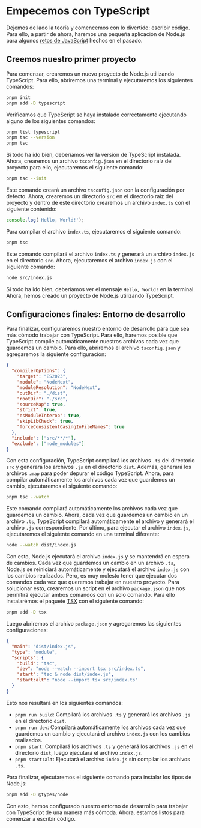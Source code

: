# Empecemos con TypeScript

Dejemos de lado la teoría y comencemos con lo divertido: escribir código. Para ello, a partir de ahora, haremos una pequeña aplicación de Node.js para algunos [retos de JavaScript](https://github.com/odracirdev/retos) hechos en el pasado.

## Creemos nuestro primer proyecto

Para comenzar, crearemos un nuevo proyecto de Node.js utilizando TypeScript. Para ello, abriremos una terminal y ejecutaremos los siguientes comandos:

```bash
pnpm init
pnpm add -D typescript
```

Verificamos que TypeScript se haya instalado correctamente ejecutando alguno de los siguientes comandos:

```bash
pnpm list typescript
pnpm tsc --version
pnpm tsc
```

Si todo ha ido bien, deberíamos ver la versión de TypeScript instalada. Ahora, crearemos un archivo `tsconfig.json` en el directorio raíz del proyecto para ello, ejecutaremos el siguiente comando:

```bash
pnpm tsc --init
```

Este comando creará un archivo `tsconfig.json` con la configuración por defecto. Ahora, crearemos un directorio `src` en el directorio raíz del proyecto y dentro de este directorio crearemos un archivo `index.ts` con el siguiente contenido:

```ts
console.log('Hello, World!');
```

Para compilar el archivo `index.ts`, ejecutaremos el siguiente comando:

```bash
pnpm tsc
```

Este comando compilará el archivo `index.ts` y generará un archivo `index.js` en el directorio `src`. Ahora, ejecutaremos el archivo `index.js` con el siguiente comando:

```bash
node src/index.js
```

Si todo ha ido bien, deberíamos ver el mensaje `Hello, World!` en la terminal. Ahora, hemos creado un proyecto de Node.js utilizando TypeScript.

## Configuraciones finales: Entorno de desarrollo

Para finalizar, configuraremos nuestro entorno de desarrollo para que sea más cómodo trabajar con TypeScript. Para ello, haremos posible que TypeScript compile automáticamente nuestros archivos cada vez que guardemos un cambio. Para ello, abriremos el archivo `tsconfig.json` y agregaremos la siguiente configuración:

```json
{
  "compilerOptions": {
    "target": "ES2023",
    "module": "NodeNext",
    "moduleResolution": "NodeNext",
    "outDir": "./dist",
    "rootDir": "./src",
    "sourceMap": true,
    "strict": true,
    "esModuleInterop": true,
    "skipLibCheck": true,
    "forceConsistentCasingInFileNames": true
  },
  "include": ["src/**/*"],
  "exclude": ["node_modules"]
}
```

Con esta configuración, TypeScript compilará los archivos `.ts` del directorio `src` y generará los archivos `.js` en el directorio `dist`. Además, generará los archivos `.map` para poder depurar el código TypeScript. Ahora, para compilar automáticamente los archivos cada vez que guardemos un cambio, ejecutaremos el siguiente comando:

```bash
pnpm tsc --watch
```

Este comando compilará automáticamente los archivos cada vez que guardemos un cambio. Ahora, cada vez que guardemos un cambio en un archivo `.ts`, TypeScript compilará automáticamente el archivo y generará el archivo `.js` correspondiente. Por último, para ejecutar el archivo `index.js`, ejecutaremos el siguiente comando en una terminal diferente:

```bash
node --watch dist/index.js
```

Con esto, Node.js ejecutará el archivo `index.js` y se mantendrá en espera de cambios. Cada vez que guardemos un cambio en un archivo `.ts`, Node.js se reiniciará automáticamente y ejecutará el archivo `index.js` con los cambios realizados. Pero, es muy molesto tener que ejecutar dos comandos cada vez que queremos trabajar en nuestro proyecto. Para solucionar esto, crearemos un script en el archivo `package.json` que nos permitirá ejecutar ambos comandos con un solo comando. Para ello instalarémos el paquete [TSX](https://tsx.is/) con el siguiente comando:

```bash
pnpm add -D tsx
```

Luego abriremos el archivo `package.json` y agregaremos las siguientes configuraciones:

```json
{
  "main": "dist/index.js",
  "type": "module",
  "scripts": {
    "build": "tsc",
    "dev": "node --watch --import tsx src/index.ts",
    "start": "tsc & node dist/index.js",
    "start:alt": "node --import tsx src/index.ts"
  }
}
```

Esto nos resultará en los siguientes comandos:

- `pnpm run build`: Compilará los archivos `.ts` y generará los archivos `.js` en el directorio `dist`.
- `pnpm run dev`: Compilará automáticamente los archivos cada vez que guardemos un cambio y ejecutará el archivo `index.js` con los cambios realizados.
- `pnpm start`: Compilará los archivos `.ts` y generará los archivos `.js` en el directorio `dist`, luego ejecutará el archivo `index.js`.
- `pnpm start:alt`: Ejecutará el archivo `index.js` sin compilar los archivos `.ts`.

Para finalizar, ejecutaremos el siguiente comando para instalar los tipos de Node.js:

```bash
pnpm add -D @types/node
```

Con esto, hemos configurado nuestro entorno de desarrollo para trabajar con TypeScript de una manera más cómoda. Ahora, estamos listos para comenzar a escribir código.
